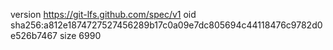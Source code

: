 version https://git-lfs.github.com/spec/v1
oid sha256:a812e1874727527456289b17c0a09e7dc805694c44118476c9782d0e526b7467
size 6990
